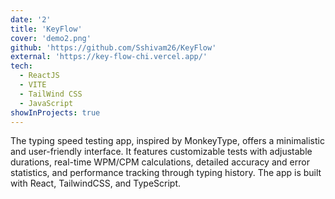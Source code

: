 ```yaml
---
date: '2'
title: 'KeyFlow'
cover: 'demo2.png'
github: 'https://github.com/Sshivam26/KeyFlow'
external: 'https://key-flow-chi.vercel.app/'
tech:
  - ReactJS
  - VITE
  - TailWind CSS
  - JavaScript
showInProjects: true
---
```

The typing speed testing app, inspired by MonkeyType, offers a minimalistic and user-friendly interface. It features customizable tests with adjustable durations, real-time WPM/CPM calculations, detailed accuracy and error statistics, and performance tracking through typing history. The app is built with React, TailwindCSS, and TypeScript.







